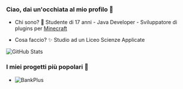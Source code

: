 ### Ciao, dai un'occhiata al mio profilo 👋

- Chi sono? 🤔
Studente di 17 anni - Java Developer - Sviluppatore di plugins per [Minecraft](https://www.minecraft.net/it-it)

- Cosa faccio? ✨
Studio ad un Liceo Scienze Applicate

![GitHub Stats](https://github-readme-stats.vercel.app/api?username=Pulsih&show_icons=true&count_private=true)

### I miei progetti più popolari 💎

- ![BankPlus](https://www.spigotmc.org/resources/%E2%9C%A8-bankplus-%E2%9C%A8.93130/)
